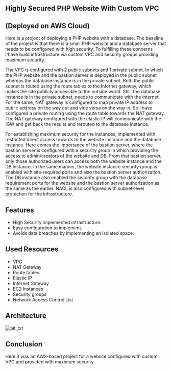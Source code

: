 ## Highly Secured PHP Website With Custom VPC 
## (Deployed on AWS Cloud)

 Here is a project of deploying a PHP website with a database. The baseline of the project is that there is a small PHP website and a database server that needs to be configured with high security. To fulfilling these concerns I'have build infrastructure via custom VPC and security groups providing maximum security. 
 
The VPC is configured with 2 public subnets and 1 private subnet. In which the PHP website and the bastion server is deployed in the public subnet whereas the database instance is in the private subnet. Both the public subnet is routed using the route tables to the Internet gateway, which makes the site publicly accessible to the outside world. Still, the database instance is in the private subnet, needs to communicate with the internet. For the same, NAT gateway is configured to map private IP address to public address on the way out and vice versa on the way in. So I have configured a private routing using the route table towards the NAT gateway. The NAT gateway configured with the elastic IP will communicate with the IGW and get back the results and rerouted to the database instance.

For establishing maximum security for the instances, implemented with restricted direct access towards to the website instance and the database instance. Here comes the importance of the bastion server, where the bastion server is configured with a security group in which providing the access to admin/creators of the website and DB. From that bastion server, only those authorized users can access both the website instance and the DB instance. In the same manner, the website instance security group is enabled with site-required ports and also the bastion server authorization. The DB instance also enabled the security group with the database requirement ports for the website and the bastion server authorization as the same as the earlier. NACL is also configured with subnet-level protection for the infrastructure.


## Features 

- High Security implemented infrastructure. 
- Easy configuration to implement.
- Avoids data breaches by implementing an isolated space.

## Used Resources

- VPC
- NAT Gateway
- Route tables
- Elastic IP
- Internet Gateway
- EC2 Instances
- Security groups
- Network Access Control List

## Architecture



![
alt_txt
](https://i.ibb.co/mhTSPNQ/PHP-Website-High-Security-approved.jpg)


## Conclusion

Here it was an AWS-based project for a website configured with custom VPC and provided with maximum security.

